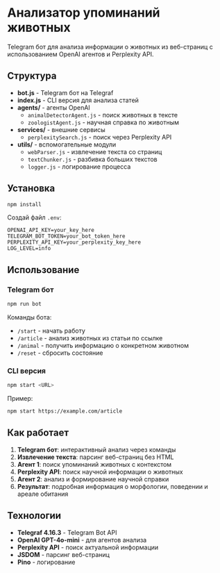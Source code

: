 # Анализатор упоминаний животных

Telegram бот для анализа информации о животных из веб-страниц с использованием OpenAI агентов и Perplexity API.

## Структура

- **bot.js** - Telegram бот на Telegraf
- **index.js** - CLI версия для анализа статей
- **agents/** - агенты OpenAI
  - `animalDetectorAgent.js` - поиск животных в тексте
  - `zoologistAgent.js` - научная справка по животным
- **services/** - внешние сервисы
  - `perplexitySearch.js` - поиск через Perplexity API
- **utils/** - вспомогательные модули
  - `webParser.js` - извлечение текста со страниц
  - `textChunker.js` - разбивка больших текстов
  - `logger.js` - логирование процесса

## Установка

```bash
npm install
```

Создай файл `.env`:
```
OPENAI_API_KEY=your_key_here
TELEGRAM_BOT_TOKEN=your_bot_token_here
PERPLEXITY_API_KEY=your_perplexity_key_here
LOG_LEVEL=info
```

## Использование

### Telegram бот
```bash
npm run bot
```

Команды бота:
- `/start` - начать работу
- `/article` - анализ животных из статьи по ссылке
- `/animal` - получить информацию о конкретном животном
- `/reset` - сбросить состояние

### CLI версия
```bash
npm start <URL>
```

Пример:
```bash
npm start https://example.com/article
```

## Как работает

1. **Telegram бот**: интерактивный анализ через команды
2. **Извлечение текста**: парсинг веб-страниц без HTML
3. **Агент 1**: поиск упоминаний животных с контекстом
4. **Perplexity API**: поиск научной информации о животных
5. **Агент 2**: анализ и формирование научной справки
6. **Результат**: подробная информация о морфологии, поведении и ареале обитания

## Технологии

- **Telegraf 4.16.3** - Telegram Bot API
- **OpenAI GPT-4o-mini** - для агентов анализа
- **Perplexity API** - поиск актуальной информации
- **JSDOM** - парсинг веб-страниц
- **Pino** - логирование

